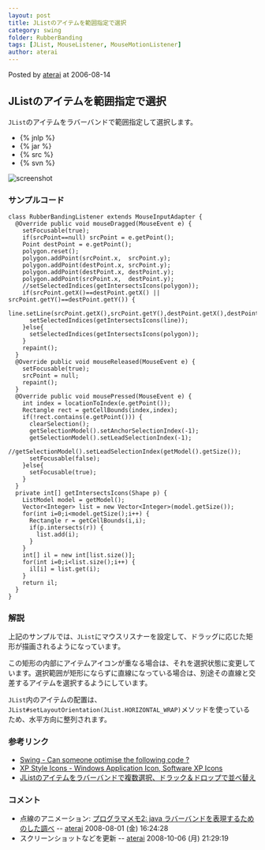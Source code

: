 ```yaml
---
layout: post
title: JListのアイテムを範囲指定で選択
category: swing
folder: RubberBanding
tags: [JList, MouseListener, MouseMotionListener]
author: aterai
---
```


Posted by [aterai](http://terai.xrea.jp/aterai.html) at 2006-08-14

## JListのアイテムを範囲指定で選択
`JList`のアイテムをラバーバンドで範囲指定して選択します。

- {% jnlp %}
- {% jar %}
- {% src %}
- {% svn %}

<!-- dummy comment line for breaking list -->

![screenshot](https://lh6.googleusercontent.com/_9Z4BYR88imo/TQTSd-lu2aI/AAAAAAAAAi0/AQTsBqR1OUc/s800/RubberBanding.png)

### サンプルコード
<pre class="prettyprint"><code>class RubberBandingListener extends MouseInputAdapter {
  @Override public void mouseDragged(MouseEvent e) {
    setFocusable(true);
    if(srcPoint==null) srcPoint = e.getPoint();
    Point destPoint = e.getPoint();
    polygon.reset();
    polygon.addPoint(srcPoint.x,  srcPoint.y);
    polygon.addPoint(destPoint.x, srcPoint.y);
    polygon.addPoint(destPoint.x, destPoint.y);
    polygon.addPoint(srcPoint.x,  destPoint.y);
    //setSelectedIndices(getIntersectsIcons(polygon));
    if(srcPoint.getX()==destPoint.getX() || srcPoint.getY()==destPoint.getY()) {
      line.setLine(srcPoint.getX(),srcPoint.getY(),destPoint.getX(),destPoint.getY());
      setSelectedIndices(getIntersectsIcons(line));
    }else{
      setSelectedIndices(getIntersectsIcons(polygon));
    }
    repaint();
  }
  @Override public void mouseReleased(MouseEvent e) {
    setFocusable(true);
    srcPoint = null;
    repaint();
  }
  @Override public void mousePressed(MouseEvent e) {
    int index = locationToIndex(e.getPoint());
    Rectangle rect = getCellBounds(index,index);
    if(!rect.contains(e.getPoint())) {
      clearSelection();
      getSelectionModel().setAnchorSelectionIndex(-1);
      getSelectionModel().setLeadSelectionIndex(-1);
      //getSelectionModel().setLeadSelectionIndex(getModel().getSize());
      setFocusable(false);
    }else{
      setFocusable(true);
    }
  }
  private int[] getIntersectsIcons(Shape p) {
    ListModel model = getModel();
    Vector&lt;Integer&gt; list = new Vector&lt;Integer&gt;(model.getSize());
    for(int i=0;i&lt;model.getSize();i++) {
      Rectangle r = getCellBounds(i,i);
      if(p.intersects(r)) {
        list.add(i);
      }
    }
    int[] il = new int[list.size()];
    for(int i=0;i&lt;list.size();i++) {
      il[i] = list.get(i);
    }
    return il;
  }
}
</code></pre>

### 解説
上記のサンプルでは、`JList`にマウスリスナーを設定して、ドラッグに応じた矩形が描画されるようになっています。

この矩形の内部にアイテムアイコンが重なる場合は、それを選択状態に変更しています。選択範囲が矩形にならずに直線になっている場合は、別途その直線と交差するアイテムを選択するようにしています。

`JList`内のアイテムの配置は、`JList#setLayoutOrientation(JList.HORIZONTAL_WRAP)`メソッドを使っているため、水平方向に整列されます。

### 参考リンク
- [Swing - Can someone optimise the following code ?](https://forums.oracle.com/thread/1378164)
- [XP Style Icons - Windows Application Icon, Software XP Icons](http://www.icongalore.com/)
- [JListのアイテムをラバーバンドで複数選択、ドラック＆ドロップで並べ替え](http://terai.xrea.jp/Swing/DragSelectDropReordering.html)

<!-- dummy comment line for breaking list -->

### コメント
- 点線のアニメーション: [プログラマメモ2: java ラバーバンドを表現するためのした調べ](http://programamemo2.blogspot.com/2007/08/java.html) -- [aterai](http://terai.xrea.jp/aterai.html) 2008-08-01 (金) 16:24:28
- スクリーンショットなどを更新 -- [aterai](http://terai.xrea.jp/aterai.html) 2008-10-06 (月) 21:29:19

<!-- dummy comment line for breaking list -->

